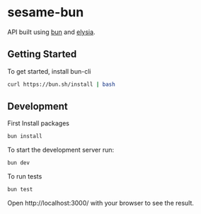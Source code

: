 # sesame-bun
API built using [bun](https://bun.sh) and [elysia](https://elysiajs.com).

## Getting Started
To get started, install bun-cli
```bash
curl https://bun.sh/install | bash
```

## Development
First Install packages
```bash
bun install
```
To start the development server run:
```bash
bun dev
```
To run tests
```bash
bun test
```


Open http://localhost:3000/ with your browser to see the result.

